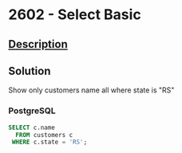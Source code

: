 # 2602 - Select Basic

## [Description](https://www.beecrowd.com.br/judge/pt/problems/view/2602)

## Solution

Show only customers name all where state is "RS"

### PostgreSQL

```sql
SELECT c.name
  FROM customers c
 WHERE c.state = 'RS';
```